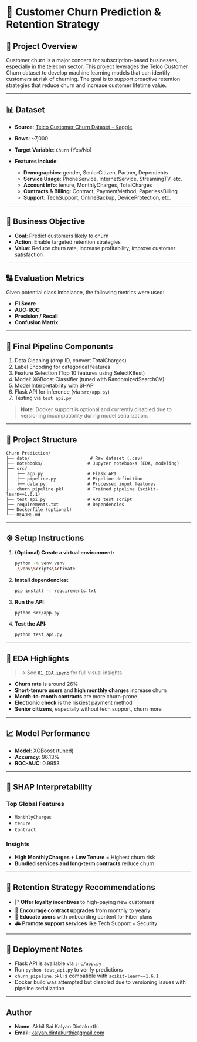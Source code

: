# 🧠 Customer Churn Prediction & Retention Strategy

## 📌 Project Overview

Customer churn is a major concern for subscription-based businesses, especially in the telecom sector. This project leverages the Telco Customer Churn dataset to develop machine learning models that can identify customers at risk of churning. The goal is to support proactive retention strategies that reduce churn and increase customer lifetime value.

---

## 📊 Dataset

* **Source**: [Telco Customer Churn Dataset - Kaggle](https://www.kaggle.com/blastchar/telco-customer-churn)
* **Rows**: \~7,000
* **Target Variable**: `Churn` (Yes/No)
* **Features include**:

  * **Demographics**: gender, SeniorCitizen, Partner, Dependents
  * **Service Usage**: PhoneService, InternetService, StreamingTV, etc.
  * **Account Info**: tenure, MonthlyCharges, TotalCharges
  * **Contracts & Billing**: Contract, PaymentMethod, PaperlessBilling
  * **Support**: TechSupport, OnlineBackup, DeviceProtection, etc.

---

## 🎯 Business Objective

* **Goal**: Predict customers likely to churn
* **Action**: Enable targeted retention strategies
* **Value**: Reduce churn rate, increase profitability, improve customer satisfaction

---

## 🔠 Evaluation Metrics

Given potential class imbalance, the following metrics were used:

* **F1 Score**
* **AUC-ROC**
* **Precision / Recall**
* **Confusion Matrix**

---

## 🚀 Final Pipeline Components

1. Data Cleaning (drop ID, convert TotalCharges)
2. Label Encoding for categorical features
3. Feature Selection (Top 10 features using SelectKBest)
4. Model: XGBoost Classifier (tuned with RandomizedSearchCV)
5. Model Interpretability with SHAP
6. Flask API for inference (via `src/app.py`)
7. Testing via `test_api.py`

> **Note**: Docker support is optional and currently disabled due to versioning incompatibility during model serialization.

---

## 🧱 Project Structure

```
Churn Prediction/
├── data/                       # Raw dataset (.csv)
├── notebooks/                 # Jupyter notebooks (EDA, modeling)
├── src/
│   ├── app.py                 # Flask API
│   ├── pipeline.py            # Pipeline definition
│   ├── data.py                # Processed input features
├── churn_pipeline.pkl         # Trained pipeline (scikit-learn==1.6.1)
├── test_api.py                # API test script
├── requirements.txt           # Dependencies
├── Dockerfile (optional)
└── README.md
```

---

## ⚙️ Setup Instructions

1. **(Optional) Create a virtual environment:**

   ```bash
   python -m venv venv
   .\venv\Scripts\Activate
   ```
2. **Install dependencies:**

   ```bash
   pip install -r requirements.txt
   ```
3. **Run the API:**

   ```bash
   python src/app.py
   ```
4. **Test the API:**

   ```bash
   python test_api.py
   ```

---

## 🌿 EDA Highlights

> → See [`01_EDA.ipynb`](notebooks/01_EDA.ipynb) for full visual insights.

* **Churn rate** is around 26%
* **Short-tenure users** and **high monthly charges** increase churn
* **Month-to-month contracts** are more churn-prone
* **Electronic check** is the riskiest payment method
* **Senior citizens**, especially without tech support, churn more

---

## 📈 Model Performance

* **Model**: XGBoost (tuned)
* **Accuracy**: 96.13%
* **ROC-AUC**: 0.9953

---

## 🧠 SHAP Interpretability

### Top Global Features

* `MonthlyCharges`
* `tenure`
* `Contract`

### Insights

* **High MonthlyCharges + Low Tenure** = Highest churn risk
* **Bundled services and long-term contracts** reduce churn

---

## 🌟 Retention Strategy Recommendations

* 🏱 **Offer loyalty incentives** to high-paying new customers
* 🛌 **Encourage contract upgrades** from monthly to yearly
* 📧 **Educate users** with onboarding content for Fiber plans
* 🚑 **Promote support services** like Tech Support + Security

---

## 🚀 Deployment Notes

* Flask API is available via `src/app.py`
* Run `python test_api.py` to verify predictions
* `churn_pipeline.pkl` is compatible with `scikit-learn==1.6.1`
* Docker build was attempted but disabled due to versioning issues with pipeline serialization

---

## Author

* **Name**: Akhil Sai Kalyan Dintakurthi
* **Email**: [kalyan.dintakurthi@gmail.com](mailto:kalyan.dintakurthi@gmail.com)

